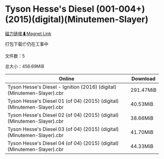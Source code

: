 # Tyson Hesse's Diesel (001-004+)(2015)(digital)(Minutemen-Slayer)

[磁力链接⬇Magnet Link](magnet:?xt=urn:btih:9150547535e928cccc5253a277b512d321076d38&dn=Tyson%20Hesse%27s%20Diesel%20%28001-004%2B%29%282015%29%28digital%29%28Minutemen-Slayer%29)

打包下载📦仍在工事中

文件数：5

总大小：456.69MiB

Online | Download
--- | ---
Tyson Hesse's Diesel - Ignition (2016) (digital) (Minutemen-Slayer).cbr | 291.47MiB
Tyson Hesse's Diesel 01 (of 04) (2015) (digital) (Minutemen-Slayer).cbr | 40.53MiB
Tyson Hesse's Diesel 02 (of 04) (2015) (digital) (Minutemen-Slayer).cbr | 38.66MiB
Tyson Hesse's Diesel 03 (of 04) (2015) (digital) (Minutemen-Slayer).cbr | 41.70MiB
Tyson Hesse's Diesel 04 (of 04) (2015) (digital) (Minutemen-Slayer).cbr | 44.33MiB